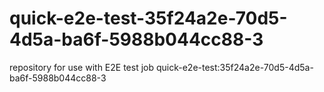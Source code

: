# quick-e2e-test-35f24a2e-70d5-4d5a-ba6f-5988b044cc88-3
repository for use with E2E test job quick-e2e-test:35f24a2e-70d5-4d5a-ba6f-5988b044cc88-3
